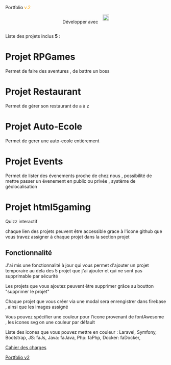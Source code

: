 Portfolio <span style="color:orange">v.2</span>

<div style="display:flex; gap:1em; justify-content: center">
    <p>Développer avec</p> 
    <span><img src="https://www.svgrepo.com/show/354259/react.svg" height=20></span>
</div>

Liste des projets inclus **5** :

# Projet RPGames
Permet de faire des aventures , de battre un boss

# Projet Restaurant
Permet de gérer son restaurant de a à z

# Projet Auto-Ecole
Permet de gerer une auto-ecole entièrement


# Projet Events
Permet de lister des évenements proche de chez nous , possibilité de mettre passer un évenement en public ou privée , système de géolocalisation

# Projet html5gaming
Quizz interactif

chaque lien des projets peuvent être accessible grace à l'icone github que vous travez assigner à chaque projet dans la section projet

## Fonctionnalité
J'ai mis une fonctionnalité à jour qui vous permet d'ajouter un projet temporaire au dela des 5 projet que j'ai ajouter et qui ne sont pas supprimable par sécurité

Les projets que vous ajoutez peuvent être supprimer grâce au boutton "supprimer le projet"

Chaque projet que vous créer via une modal sera enrengistrer dans firebase , ainsi que les images assigné

Vous pouvez spécifier une couleur pour l'icone provenant de fontAwesome ,
les icones svg on une couleur par défault


Liste des icones que vous pouvez mettre en couleur : 
    Laravel,
    Symfony,
    Bootstrap,
    JS: faJs,
    Java: faJava,
    Php: faPhp,
    Docker: faDocker,


[Cahier des charges](https://github.com/DzStylDev/cahier_des_charges.git)

[Portfolio v2](https://github.com/DzStylDev/portfoliov2)

